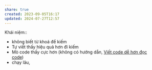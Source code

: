 ```yaml
---
share: true
created: 2023-09-05T16:17
updated: 2024-07-27T12:57
---
```

Khái niệm:: 
- không biết từ khoá để kiếm 
- Tự viết thấy hiệu quả hơn đi kiếm
- Mò code thấy cực hơn (không có hướng dẫn, [Viết code dễ hơn đọc code](./Vi%E1%BA%BFt%20code%20d%E1%BB%85%20h%C6%A1n%20%C4%91%E1%BB%8Dc%20code.md)) 
- chạy lâu, 